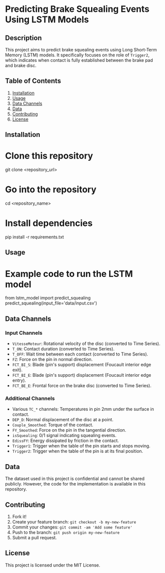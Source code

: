 # Predicting Brake Squealing Events Using LSTM Models

## Description

This project aims to predict brake squealing events using Long Short-Term Memory (LSTM) models. It specifically focuses on the role of `Trigger2`, which indicates when contact is fully established between the brake pad and brake disc.

## Table of Contents

1. [Installation](#Installation)
2. [Usage](#Usage)
3. [Data Channels](#Data-Channels)
4. [Data](#Data)
5. [Contributing](#Contributing)
6. [License](#License)

## Installation


# Clone this repository
git clone <repository_url>

# Go into the repository
cd <repository_name>

# Install dependencies
pip install -r requirements.txt


## Usage


# Example code to run the LSTM model
from lstm_model import predict_squealing
predict_squealing(input_file='data/input.csv')


## Data Channels

### Input Channels

- `VitesseMoteur`: Rotational velocity of the disc (converted to Time Series).
- `T_ON`: Contact duration (converted to Time Series).
- `T_OFF`: Wait time between each contact (converted to Time Series).
- `FZ`: Force on the pin in normal direction.
- `FCT_BI_S`: Blade (pin's support) displacement (Foucault interior edge exit).
- `FCT_BI_E`: Blade (pin's support) displacement (Foucault interior edge entry).
- `FCT_BE_E`: Frontal force on the brake disc (converted to Time Series).
  
### Additional Channels

- Various `TC_*` channels: Temperatures in pin 2mm under the surface in contact.
- `DEP_D`: Normal displacement of the disc at a point.
- `Couple_Smoothed`: Torque of the contact.
- `FY_Smoothed`: Force on the pin in the tangential direction.
- `isSquealing`: 0/1 signal indicating squealing events.
- `EdissFY`: Energy dissipated by friction in the contact.
- `Trigger1`: Trigger when the table of the pin starts and stops moving.
- `Trigger2`: Trigger when the table of the pin is at its final position.

## Data

The dataset used in this project is confidential and cannot be shared publicly. However, the code for the implementation is available in this repository.

## Contributing

1. Fork it!
2. Create your feature branch: `git checkout -b my-new-feature`
3. Commit your changes: `git commit -am 'Add some feature'`
4. Push to the branch: `git push origin my-new-feature`
5. Submit a pull request.

## License

This project is licensed under the MIT License. 